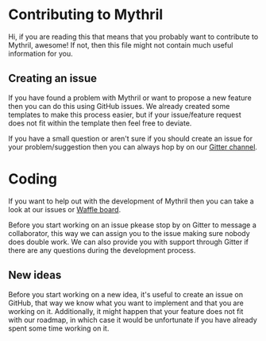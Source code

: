 # Contributing to Mythril
Hi, if you are reading this that means that you probably want to contribute to Mythril, awesome! If not, then this file might not contain much useful information for you.

## Creating an issue
If you have found a problem with Mythril or want to propose a new feature then you can do this using GitHub issues. 
We already created some templates to make this process easier, but if your issue/feature request does not fit within the template then feel free to deviate.

If you have a small question or aren't sure if you should create an issue for your problem/suggestion then you can always hop by on our [Gitter channel](https://gitter.im/ConsenSys/mythril).

# Coding
If you want to help out with the development of Mythril then you can take a look at our issues or [Waffle board](https://waffle.io/ConsenSys/mythril).

Before you start working on an issue pkease stop by on Gitter to message a collaborator, this way we can assign you to the issue making sure nobody does double work. We can also provide you with support through Gitter if there are any questions during the development process.

## New ideas
Before you start working on a new idea, it's useful to create an issue on GitHub, that way we know what you want to implement and that you are working on it. Additionally, it might happen that your feature does not fit with our roadmap, in which case it would be unfortunate if you have already spent some time working on it.
